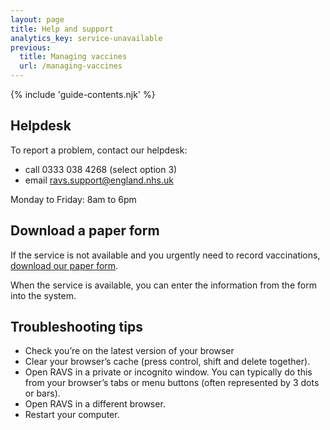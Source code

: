 ```yaml
---
layout: page
title: Help and support
analytics_key: service-unavailable
previous:
  title: Managing vaccines
  url: /managing-vaccines
---
```


{% include 'guide-contents.njk' %}

## Helpdesk

To report a problem, contact our helpdesk:

- call 0333 038 4268 (select option 3)
- email <ravs.support@england.nhs.uk>

Monday to Friday: 8am to 6pm

## Download a paper form

If the service is not available and you urgently need to record vaccinations, [download our paper form](/files/record-a-vaccination-form.docx). 

When the service is available, you can enter the information from the form into the system.

## Troubleshooting tips

- Check you’re on the latest version of your browser
- Clear your browser’s cache (press control, shift and delete together).
- Open RAVS in a private or incognito window. You can typically do this from your browser’s tabs or menu buttons (often represented by 3 dots or bars).
- Open RAVS in a different browser.
- Restart your computer.


